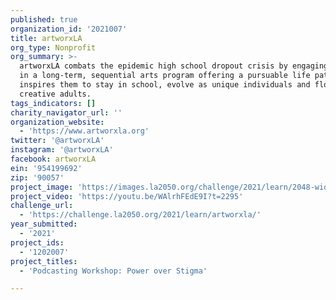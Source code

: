 ```yaml
---
published: true
organization_id: '2021007'
title: artworxLA
org_type: Nonprofit
org_summary: >-
  artworxLA combats the epidemic high school dropout crisis by engaging students
  in a long-term, sequential arts program offering a pursuable life path that
  inspires them to stay in school, evolve as unique individuals and flourish as
  creative adults.
tags_indicators: []
charity_navigator_url: ''
organization_website:
  - 'https://www.artworxla.org'
twitter: '@artworxLA'
instagram: '@artworxLA'
facebook: artworxLA
ein: '954199692'
zip: '90057'
project_image: 'https://images.la2050.org/challenge/2021/learn/2048-wide/artworxla.jpg'
project_video: 'https://youtu.be/WAlrhFEdE9I?t=2295'
challenge_url:
  - 'https://challenge.la2050.org/2021/learn/artworxla/'
year_submitted:
  - '2021'
project_ids:
  - '1202007'
project_titles:
  - 'Podcasting Workshop: Power over Stigma'

---
```

